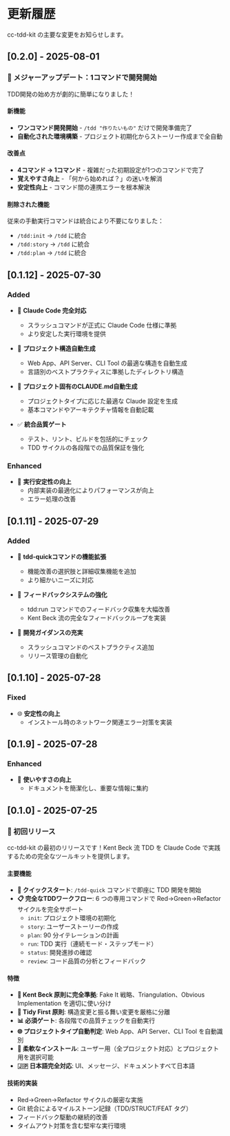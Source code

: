 # 更新履歴

cc-tdd-kit の主要な変更をお知らせします。

## [0.2.0] - 2025-08-01

### 🚀 メジャーアップデート：1コマンドで開発開始

TDD開発の始め方が劇的に簡単になりました！

#### 新機能

- **ワンコマンド開発開始** - `/tdd "作りたいもの"` だけで開発準備完了
- **自動化された環境構築** - プロジェクト初期化からストーリー作成まで全自動

#### 改善点

- **4コマンド → 1コマンド** - 複雑だった初期設定が1つのコマンドで完了
- **覚えやすさ向上** - 「何から始めれば？」の迷いを解消
- **安定性向上** - コマンド間の連携エラーを根本解決

#### 削除された機能

従来の手動実行コマンドは統合により不要になりました：
- `/tdd:init` → `/tdd` に統合
- `/tdd:story` → `/tdd` に統合  
- `/tdd:plan` → `/tdd` に統合

## [0.1.12] - 2025-07-30

### Added

- 🚀 **Claude Code 完全対応**
  - スラッシュコマンドが正式に Claude Code 仕様に準拠
  - より安定した実行環境を提供

- 📁 **プロジェクト構造自動生成**
  - Web App、API Server、CLI Tool の最適な構造を自動生成
  - 言語別のベストプラクティスに準拠したディレクトリ構造

- 📝 **プロジェクト固有のCLAUDE.md自動生成**
  - プロジェクトタイプに応じた最適な Claude 設定を生成
  - 基本コマンドやアーキテクチャ情報を自動記載

- ✅ **統合品質ゲート**
  - テスト、リント、ビルドを包括的にチェック
  - TDD サイクルの各段階での品質保証を強化

### Enhanced

- 🔧 **実行安定性の向上**
  - 内部実装の最適化によりパフォーマンスが向上
  - エラー処理の改善

## [0.1.11] - 2025-07-29

### Added

- 🎯 **tdd-quickコマンドの機能拡張**
  - 機能改善の選択肢と詳細収集機能を追加
  - より細かいニーズに対応

- 💬 **フィードバックシステムの強化**
  - tdd:run コマンドでのフィードバック収集を大幅改善
  - Kent Beck 流の完全なフィードバックループを実装

- 📜 **開発ガイダンスの充実**
  - スラッシュコマンドのベストプラクティス追加
  - リリース管理の自動化

## [0.1.10] - 2025-07-28

### Fixed

- 🌐 **安定性の向上**
  - インストール時のネットワーク関連エラー対策を実装

## [0.1.9] - 2025-07-28

### Enhanced

- 📄 **使いやすさの向上**
  - ドキュメントを簡潔化し、重要な情報に集約

## [0.1.0] - 2025-07-25

### 🎉 初回リリース

cc-tdd-kit の最初のリリースです！Kent Beck 流 TDD を Claude Code で実践するための完全なツールキットを提供します。

#### 主要機能

- **🚀 クイックスタート**: `/tdd-quick` コマンドで即座に TDD 開発を開始
- **📋 完全なTDDワークフロー**: 6 つの専用コマンドで Red→Green→Refactor サイクルを完全サポート
  - `init`: プロジェクト環境の初期化
  - `story`: ユーザーストーリーの作成
  - `plan`: 90 分イテレーションの計画
  - `run`: TDD 実行（連続モード・ステップモード）
  - `status`: 開発進捗の確認
  - `review`: コード品質の分析とフィードバック

#### 特徴

- **🎯 Kent Beck 原則に完全準拠**: Fake It 戦略、Triangulation、Obvious Implementation を適切に使い分け
- **🔄 Tidy First 原則**: 構造変更と振る舞い変更を厳格に分離
- **📊 必須ゲート**: 各段階での品質チェックを自動実行
- **🌐 プロジェクトタイプ自動判定**: Web App、API Server、CLI Tool を自動識別
- **📱 柔軟なインストール**: ユーザー用（全プロジェクト対応）とプロジェクト用を選択可能
- **🇯🇵 日本語完全対応**: UI、メッセージ、ドキュメントすべて日本語

#### 技術的実装

- Red→Green→Refactor サイクルの厳密な実施
- Git 統合によるマイルストーン記録（TDD/STRUCT/FEAT タグ）
- フィードバック駆動の継続的改善
- タイムアウト対策を含む堅牢な実行環境
